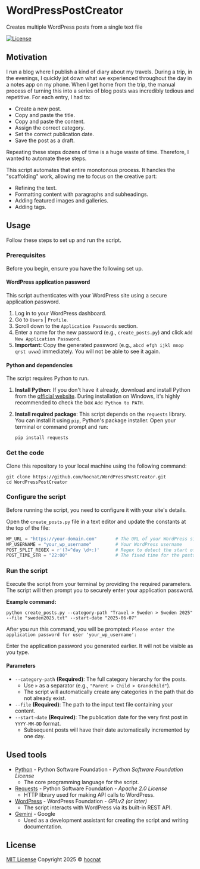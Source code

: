 # WordPressPostCreator

Creates multiple WordPress posts from a single text file

[![License](https://img.shields.io/github/license/hocnat/WordPressPostCreator)](https://github.com/hocnat/WordPressPostCreator/blob/main/LICENSE)

## Motivation

I run a blog where I publish a kind of diary about my travels. During a trip, in the evenings, I quickly jot down what we experienced throughout the day in a notes app on my phone. When I get home from the trip, the manual process of turning this into a series of blog posts was incredibly tedious and repetitive. For each entry, I had to:

* Create a new post.
* Copy and paste the title.
* Copy and paste the content.
* Assign the correct category.
* Set the correct publication date.
* Save the post as a draft.

Repeating these steps dozens of time is a huge waste of time. Therefore, I wanted to automate these steps.

This script automates that entire monotonous process. It handles the "scaffolding" work, allowing me to focus on the creative part:

* Refining the text.
* Formatting content with paragraphs and subheadings.
* Adding featured images and galleries.
* Adding tags.

## Usage

Follow these steps to set up and run the script.

### Prerequisites

Before you begin, ensure you have the following set up.

#### WordPress application password

This script authenticates with your WordPress site using a secure application password.

1.  Log in to your WordPress dashboard.
2.  Go to `Users` | `Profile`.
3.  Scroll down to the `Application Passwords` section.
4.  Enter a name for the new password (e.g., `create_posts.py`) and click `Add New Application Password`.
5.  **Important:** Copy the generated password (e.g., `abcd efgh ijkl mnop qrst uvwx`) immediately. You will not be able to see it again.

#### Python and dependencies

The script requires Python to run.

1. **Install Python**: If you don't have it already, download and install Python from the [official website](https://www.python.org/downloads/). During installation on Windows, it's highly recommended to check the box `Add Python to PATH`.

2. **Install required package**: This script depends on the `requests` library. You can install it using `pip`, Python's package installer. Open your terminal or command prompt and run:
   ```shell
   pip install requests
   ```

### Get the code

Clone this repository to your local machine using the following command:

```shell
git clone https://github.com/hocnat/WordPressPostCreator.git
cd WordPressPostCreator
```

### Configure the script

Before running the script, you need to configure it with your site's details.

Open the `create_posts.py` file in a text editor and update the constants at the top of the file:

```python
WP_URL = "https://your-domain.com"       # The URL of your WordPress site
WP_USERNAME = "your_wp_username"         # Your WordPress username
POST_SPLIT_REGEX = r'(?=^day \d+:)'      # Regex to detect the start of a new post
POST_TIME_STR = "22:00"                  # The fixed time for the posts
```

### Run the script

Execute the script from your terminal by providing the required parameters. The script will then prompt you to securely enter your application password.

**Example command:**

```shell
python create_posts.py --category-path "Travel > Sweden > Sweden 2025" --file "sweden2025.txt" --start-date "2025-06-07"
```

After you run this command, you will be prompted:
`Please enter the application password for user 'your_wp_username':`

Enter the application password you generated earlier. It will not be visible as you type.

#### Parameters

*   `--category-path` **(Required)**: The full category hierarchy for the posts.
    *   Use `>` as a separator (e.g., `"Parent > Child > Grandchild"`).
    *   The script will automatically create any categories in the path that do not already exist.
*   `--file` **(Required)**: The path to the input text file containing your content.
*   `--start-date` **(Required)**: The publication date for the very first post in `YYYY-MM-DD` format.
    *   Subsequent posts will have their date automatically incremented by one day.

## Used tools

* [Python](https://www.python.org/) - Python Software Foundation - *Python Software Foundation License*
  * The core programming language for the script.
* [Requests](https://requests.readthedocs.io/en/latest/) - Python Software Foundation - *Apache 2.0 License*
  * HTTP library used for making API calls to WordPress.
* [WordPress](https://wordpress.org/) - WordPress Foundation - *GPLv2 (or later)*
  * The script interacts with WordPress via its built-in REST API.
* [Gemini](https://gemini.google.com) - Google
  * Used as a development assistant for creating the script and writing documentation.

## License

[MIT License](https://github.com/hocnat/WordPressPostCreator/blob/main/LICENSE) Copyright 2025 © [hocnat](https://github.com/hocnat)